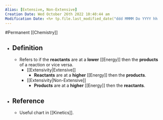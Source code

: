 ```yaml
---
Alias: [Extensive, Non-Extensive]
Creation Date: Wed October 26th 2022 10:40:44 am 
Modification Date: <%+ tp.file.last_modified_date("ddd MMMM Do YYYY hh:mm:ss a") %>
---
```

#Permanent [[Chemistry]]

- ## Definition
	- Refers to if the **reactants** are at a **lower** [[Energy]] then the **products** of a reaction or vice versa.
		- [[Extensivity|Extensive]]
			- **Reactants** are at a **higher** [[Energy]] then the **products**.
		- [[Extensivity|Non-Extensive]] 
			- **Products** are at a **higher** [[Energy]] then the **reactants**.
- ## Reference
	- Useful chart in [[Kinetics]].